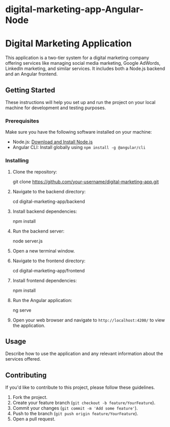 # digital-marketing-app-Angular-Node
# Digital Marketing Application

This application is a two-tier system for a digital marketing company offering services like managing social media marketing, Google AdWords, LinkedIn marketing, and similar services. It includes both a Node.js backend and an Angular frontend.

## Getting Started

These instructions will help you set up and run the project on your local machine for development and testing purposes.

### Prerequisites

Make sure you have the following software installed on your machine:

- Node.js: [Download and Install Node.js](https://nodejs.org/)
- Angular CLI: Install globally using `npm install -g @angular/cli`

### Installing

1. Clone the repository:

 
    git clone https://github.com/your-username/digital-marketing-app.git
 

2. Navigate to the backend directory:


    cd digital-marketing-app/backend


3. Install backend dependencies:

 
    npm install


4. Run the backend server:

 
    node server.js


5. Open a new terminal window.

6. Navigate to the frontend directory:


    cd digital-marketing-app/frontend


7. Install frontend dependencies:


    npm install


8. Run the Angular application:


    ng serve


9. Open your web browser and navigate to `http://localhost:4200/` to view the application.

## Usage

Describe how to use the application and any relevant information about the services offered.

## Contributing

If you'd like to contribute to this project, please follow these guidelines.

1. Fork the project.
2. Create your feature branch (`git checkout -b feature/YourFeature`).
3. Commit your changes (`git commit -m 'Add some feature'`).
4. Push to the branch (`git push origin feature/YourFeature`).
5. Open a pull request.



